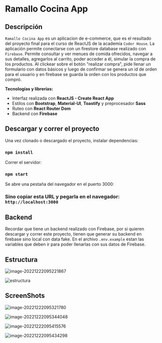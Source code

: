 # Ramallo Cocina App

## 

## Descripción

`Ramallo Cocina App` es un aplicacion de e-commerce, que es el resultado del proyecto final para el curso de ReactJS de la academia `Coder House`. La aplicación permite conectarse con un firestore database realizado con `Firebase`. Permite consultar y ver menues de comida ofrecidos, navegar a sus detalles,  agregarlos al carrito, poder acceder a él, simular la compra de los  productos. Al clickear sobre el botón "realizar compra", pide llenar un formulario  con datos básicos y luego de confirmar se genera un id de orden para el usuario y en firebase se guarda la  orden con los productos que compró.

**Tecnologías y librerías:**

- Interfaz realizada con **ReactJS - Create React App**
- Estilos con **Bootstrap**, **Material-UI**, **Toastify** y preprocesador **Sass**
- Ruteo con **React Router Dom**
- Backend con **Firebase**

## 

## Descargar y correr el proyecto

Una vez clonado o descargado el proyecto, instalar dependencias:

### 

### `npm install`

Correr el servidor:

### 

### `npm start`

Se abre una pestaña del navegador en el puerto 3000:

### 

### Sino copiar esta URL y pegarla en el navegador: `http://localhost:3000`

## 

## Backend

Recordar que tiene un backend realizado con Firebase, por  si quieren descargar y correr este proyecto, tienen que generar su  backend en firebase sino local con data fake. En el archivo `.env.example` estan las variables que deben ir para poder llenarlas con sus datos de Firebase.

## 

## Estructura

![image-20221222095221867](C:\Users\e202735.NTDOM1\AppData\Roaming\Typora\typora-user-images\image-20221222095221867.png)

![estructura](https://user-images.githubusercontent.com/44064190/95280201-d4657680-082a-11eb-90e4-70e061f2b7ec.png)

## 

## ScreenShots

![image-20221222095321780](C:\Users\e202735.NTDOM1\AppData\Roaming\Typora\typora-user-images\image-20221222095321780.png)

![image-20221222095344048](C:\Users\e202735.NTDOM1\AppData\Roaming\Typora\typora-user-images\image-20221222095344048.png)

![image-20221222095415576](C:\Users\e202735.NTDOM1\AppData\Roaming\Typora\typora-user-images\image-20221222095415576.png)

![image-20221222095434298](C:\Users\e202735.NTDOM1\AppData\Roaming\Typora\typora-user-images\image-20221222095434298.png)

## 

